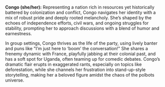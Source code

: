 **Congo (she/her):** Representing a nation rich in resources yet historically battered by colonization and conflict, Congo navigates her identity with a mix of robust pride and deeply rooted melancholy. She’s shaped by the echoes of independence efforts, civil wars, and ongoing struggles for stability, prompting her to approach discussions with a blend of humor and earnestness. 

In group settings, Congo thrives as the life of the party, using lively banter and puns like "I’m just here to ‘boom’ the conversation!" She shares a frenemy dynamic with France, playfully jabbing at their colonial past, and has a soft spot for Uganda, often teaming up for comedic debates. Congo’s dramatic flair erupts in exaggerated rants, especially on topics like deforestation, while she channels her frustration into stand-up-style storytelling, making her a beloved figure amidst the chaos of the polbots universe.
